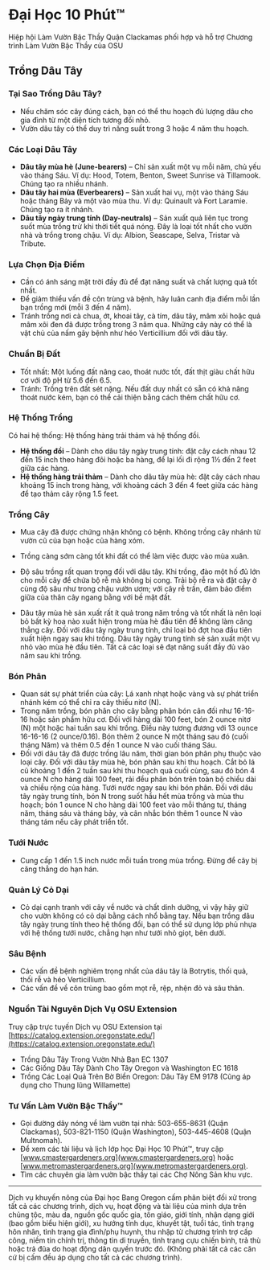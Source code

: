 # Đại Học 10 Phút™  
Hiệp hội Làm Vườn Bậc Thầy Quận Clackamas phối hợp và hỗ trợ Chương trình Làm Vườn Bậc Thầy của OSU  

## Trồng Dâu Tây  

### Tại Sao Trồng Dâu Tây?  
- Nếu chăm sóc cây đúng cách, bạn có thể thu hoạch đủ lượng dâu cho gia đình từ một diện tích tương đối nhỏ.  
- Vườn dâu tây có thể duy trì năng suất trong 3 hoặc 4 năm thu hoạch.  

### Các Loại Dâu Tây  
- **Dâu tây mùa hè (June-bearers)** – Chỉ sản xuất một vụ mỗi năm, chủ yếu vào tháng Sáu. Ví dụ: Hood, Totem, Benton, Sweet Sunrise và Tillamook. Chúng tạo ra nhiều nhánh.  
- **Dâu tây hai mùa (Everbearers)** – Sản xuất hai vụ, một vào tháng Sáu hoặc tháng Bảy và một vào mùa thu. Ví dụ: Quinault và Fort Laramie. Chúng tạo ra ít nhánh.  
- **Dâu tây ngày trung tính (Day-neutrals)** – Sản xuất quả liên tục trong suốt mùa trồng trừ khi thời tiết quá nóng. Đây là loại tốt nhất cho vườn nhà và trồng trong chậu. Ví dụ: Albion, Seascape, Selva, Tristar và Tribute.  

### Lựa Chọn Địa Điểm  
- Cần có ánh sáng mặt trời đầy đủ để đạt năng suất và chất lượng quả tốt nhất.  
- Để giảm thiểu vấn đề côn trùng và bệnh, hãy luân canh địa điểm mỗi lần bạn trồng mới (mỗi 3 đến 4 năm).  
- Tránh trồng nơi cà chua, ớt, khoai tây, cà tím, dâu tây, mâm xôi hoặc quả mâm xôi đen đã được trồng trong 3 năm qua. Những cây này có thể là vật chủ của nấm gây bệnh như héo Verticillium đối với dâu tây.  

### Chuẩn Bị Đất  
- Tốt nhất: Một luống đất nâng cao, thoát nước tốt, đất thịt giàu chất hữu cơ với độ pH từ 5.6 đến 6.5.  
- Tránh: Trồng trên đất sét nặng. Nếu đất duy nhất có sẵn có khả năng thoát nước kém, bạn có thể cải thiện bằng cách thêm chất hữu cơ.  

### Hệ Thống Trồng  
Có hai hệ thống: Hệ thống hàng trải thảm và hệ thống đồi.  
- **Hệ thống đồi** – Dành cho dâu tây ngày trung tính: đặt cây cách nhau 12 đến 15 inch theo hàng đôi hoặc ba hàng, để lại lối đi rộng 1½ đến 2 feet giữa các hàng.  
- **Hệ thống hàng trải thảm** – Dành cho dâu tây mùa hè: đặt cây cách nhau khoảng 15 inch trong hàng, với khoảng cách 3 đến 4 feet giữa các hàng để tạo thảm cây rộng 1.5 feet.  

### Trồng Cây  
- Mua cây đã được chứng nhận không có bệnh. Không trồng cây nhánh từ vườn cũ của bạn hoặc của hàng xóm.  
- Trồng càng sớm càng tốt khi đất có thể làm việc được vào mùa xuân.  
- Độ sâu trồng rất quan trọng đối với dâu tây. Khi trồng, đào một hố đủ lớn cho mỗi cây để chứa bộ rễ mà không bị cong. Trải bộ rễ ra và đặt cây ở cùng độ sâu như trong chậu vườn ươm; với cây rễ trần, đảm bảo điểm giữa của thân cây ngang bằng với bề mặt đất.  

- Dâu tây mùa hè sản xuất rất ít quả trong năm trồng và tốt nhất là nên loại bỏ bất kỳ hoa nào xuất hiện trong mùa hè đầu tiên để không làm căng thẳng cây. Đối với dâu tây ngày trung tính, chỉ loại bỏ đợt hoa đầu tiên xuất hiện ngay sau khi trồng. Dâu tây ngày trung tính sẽ sản xuất một vụ nhỏ vào mùa hè đầu tiên. Tất cả các loại sẽ đạt năng suất đầy đủ vào năm sau khi trồng.  

### Bón Phân  
- Quan sát sự phát triển của cây: Lá xanh nhạt hoặc vàng và sự phát triển nhánh kém có thể chỉ ra cây thiếu nitơ (N).  
- Trong năm trồng, bón phân cho cây bằng phân bón cân đối như 16-16-16 hoặc sản phẩm hữu cơ. Đối với hàng dài 100 feet, bón 2 ounce nitơ (N) một hoặc hai tuần sau khi trồng. Điều này tương đương với 13 ounce 16-16-16 (2 ounce/0.16). Bón thêm 2 ounce N một tháng sau đó (cuối tháng Năm) và thêm 0.5 đến 1 ounce N vào cuối tháng Sáu.  
- Đối với dâu tây đã được trồng lâu năm, thời gian bón phân phụ thuộc vào loại cây. Đối với dâu tây mùa hè, bón phân sau khi thu hoạch. Cắt bỏ lá cũ khoảng 1 đến 2 tuần sau khi thu hoạch quả cuối cùng, sau đó bón 4 ounce N cho hàng dài 100 feet, rải đều phân bón trên toàn bộ chiều dài và chiều rộng của hàng. Tưới nước ngay sau khi bón phân. Đối với dâu tây ngày trung tính, bón N trong suốt hầu hết mùa trồng và mùa thu hoạch; bón 1 ounce N cho hàng dài 100 feet vào mỗi tháng tư, tháng năm, tháng sáu và tháng bảy, và cân nhắc bón thêm 1 ounce N vào tháng tám nếu cây phát triển tốt.  

### Tưới Nước  
- Cung cấp 1 đến 1.5 inch nước mỗi tuần trong mùa trồng. Đừng để cây bị căng thẳng do hạn hán.  

### Quản Lý Cỏ Dại  
- Cỏ dại cạnh tranh với cây về nước và chất dinh dưỡng, vì vậy hãy giữ cho vườn không có cỏ dại bằng cách nhổ bằng tay. Nếu bạn trồng dâu tây ngày trung tính theo hệ thống đồi, bạn có thể sử dụng lớp phủ nhựa với hệ thống tưới nước, chẳng hạn như tưới nhỏ giọt, bên dưới.  

### Sâu Bệnh  
- Các vấn đề bệnh nghiêm trọng nhất của dâu tây là Botrytis, thối quả, thối rễ và héo Verticillium.  
- Các vấn đề về côn trùng bao gồm mọt rễ, rệp, nhện đỏ và sâu thân.  

### Nguồn Tài Nguyên Dịch Vụ OSU Extension  
Truy cập trực tuyến Dịch vụ OSU Extension tại [https://catalog.extension.oregonstate.edu/](https://catalog.extension.oregonstate.edu/)  
- Trồng Dâu Tây Trong Vườn Nhà Bạn EC 1307  
- Các Giống Dâu Tây Dành Cho Tây Oregon và Washington EC 1618  
- Trồng Các Loại Quả Trên Bờ Biển Oregon: Dâu Tây EM 9178 (Cũng áp dụng cho Thung lũng Willamette)  

### Tư Vấn Làm Vườn Bậc Thầy™  
- Gọi đường dây nóng về làm vườn tại nhà: 503-655-8631 (Quận Clackamas), 503-821-1150 (Quận Washington), 503-445-4608 (Quận Multnomah).  
- Để xem các tài liệu và lịch lớp học Đại Học 10 Phút™, truy cập [www.cmastergardeners.org](www.cmastergardeners.org) hoặc [www.metromastergardeners.org](www.metromastergardeners.org).  
- Tìm các chuyên gia làm vườn bậc thầy tại các Chợ Nông Sản khu vực.  

---

Dịch vụ khuyến nông của Đại học Bang Oregon cấm phân biệt đối xử trong tất cả các chương trình, dịch vụ, hoạt động và tài liệu của mình dựa trên chủng tộc, màu da, nguồn gốc quốc gia, tôn giáo, giới tính, nhận dạng giới (bao gồm biểu hiện giới), xu hướng tính dục, khuyết tật, tuổi tác, tình trạng hôn nhân, tình trạng gia đình/phụ huynh, thu nhập từ chương trình trợ cấp công, niềm tin chính trị, thông tin di truyền, tình trạng cựu chiến binh, trả thù hoặc trả đũa do hoạt động dân quyền trước đó. (Không phải tất cả các căn cứ bị cấm đều áp dụng cho tất cả các chương trình).